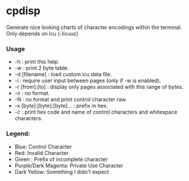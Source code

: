 # cpdisp
Generate nice looking charts of character encodings within the terminal.
Only depends on icu (-licuuc)
### Usage
* -h : print this help.
* -w : print 2 byte table.
* -d [filename] : load custom icu data file.
* -i : require user input between pages (only if -w is enabled).
* -r [from]:[to] : display only pages associated with this range of bytes.
* -n : no format.
* -N : no format and print control character raw.
* -x [byte]:[byte]:[byte]... : prefix in hex.
* -c : print hex code and name of control characters and whitespace characters.

### Legend:
* Blue: Control Character
* Red: Invalid Character
* Green : Prefix of incomplete character
* Purple/Dark Magenta: Private Use Character
* Dark Yellow: Something I didn't expect
